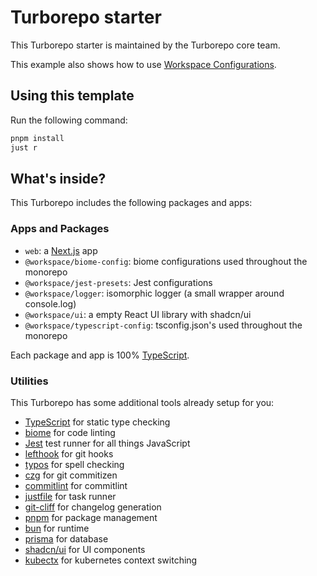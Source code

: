 # Turborepo starter

This Turborepo starter is maintained by the Turborepo core team.

This example also shows how to use [Workspace Configurations](https://turborepo.com/docs/core-concepts/monorepos/configuring-workspaces).

## Using this template

Run the following command:

```sh
pnpm install
just r
```

## What's inside?

This Turborepo includes the following packages and apps:

### Apps and Packages

- `web`: a [Next.js](https://nextjs.org/) app
- `@workspace/biome-config`: biome configurations used throughout the monorepo
- `@workspace/jest-presets`: Jest configurations
- `@workspace/logger`: isomorphic logger (a small wrapper around console.log)
- `@workspace/ui`: a empty React UI library with shadcn/ui
- `@workspace/typescript-config`: tsconfig.json's used throughout the monorepo

Each package and app is 100% [TypeScript](https://www.typescriptlang.org/).

### Utilities

This Turborepo has some additional tools already setup for you:

- [TypeScript](https://www.typescriptlang.org/) for static type checking
- [biome](https://biomejs.dev/guides/getting-started/) for code linting
- [Jest](https://jestjs.io) test runner for all things JavaScript
- [lefthook](https://lefthook.dev/) for git hooks
- [typos](https://github.com/crate-ci/typos) for spell checking
- [czg](https://github.com/streamich/git-cz) for git commitizen
- [commitlint](https://commitlint.js.org/#/guides-local-setup) for commitlint
- [justfile](https://github.com/casey/just) for task runner
- [git-cliff](https://github.com/orhun/git-cliff) for changelog generation
- [pnpm](https://pnpm.io/) for package management
- [bun](https://bun.sh/) for runtime
- [prisma](https://www.prisma.io/) for database
- [shadcn/ui](https://ui.shadcn.com/) for UI components
- [kubectx](https://github.com/ahmetb/kubectx) for kubernetes context switching
